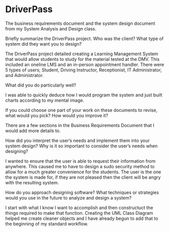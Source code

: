 # DriverPass
The business requirements document and the system design document from my System Analysis and Design class.

Briefly summarize the DriverPass project. Who was the client? What type of system did they want you to design?

  The DriverPass project detailed creating a Learning Management System that would allow students to study for the material tested at the DMV.
  This included an oneline LMS and an in-person appointment handler.
  There were 5 types of users; Student, Driving Instructor, Receptionist, IT Administrator, and Administrator.

What did you do particularly well?

  I was able to quickly deduce how I would program the system and just built charts according to my mental image.

If you could choose one part of your work on these documents to revise, what would you pick? How would you improve it?

  There are a few sections in the Business Requirements Document that I would add more details to.

How did you interpret the user’s needs and implement them into your system design? Why is it so important to consider the user’s needs when designing?

  I wanted to ensure that the user is able to request their information from anywhere.
  This caused me to have to design a sudo security method to allow for a much greater convenience for the students.
  The user is the one the system is made for, if they are not pleased then the client will be angry with the resulting system.

How do you approach designing software? What techniques or strategies would you use in the future to analyze and design a system?

  I start with what I know I want to accomplish and then constructuct the things required to make that function.
  Creating the UML Class Diagram helped me create cleaner objects and I have already begun to add that to the beginning of my standard workflow.
